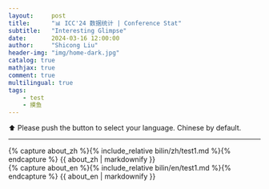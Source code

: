 ```yaml
---
layout:     post
title:      "📊 ICC'24 数据统计 | Conference Stat"
subtitle:   "Interesting Glimpse"
date:       2024-03-16 12:00:00
author:     "Shicong Liu"
header-img: "img/home-dark.jpg"
catalog: true
mathjax: true
comment: true
multilingual: true
tags:
    - test
    - 摸鱼
---
```


⬆️ Please push the button to select your language. Chinese by default.

---

<!-- Chinese Version -->
<div class="zh post-container">
    {% capture about_zh %}{% include_relative bilin/zh/test1.md %}{% endcapture %}
    {{ about_zh | markdownify }}
</div>

<!-- English Version -->
<div class="en post-container">
    {% capture about_en %}{% include_relative bilin/en/test1.md %}{% endcapture %}
    {{ about_en | markdownify }}
</div>